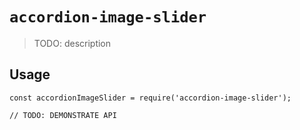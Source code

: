 # `accordion-image-slider`

> TODO: description

## Usage

```
const accordionImageSlider = require('accordion-image-slider');

// TODO: DEMONSTRATE API
```
